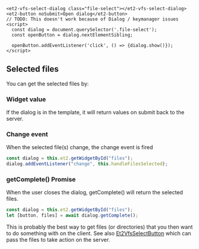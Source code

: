 ```html:preview
<et2-vfs-select-dialog class="file-select"></et2-vfs-select-dialog>
<et2-button noSubmit>Open dialog</et2-button>
// TODO: This doesn't work because of Dialog / keymanager issues
<script>
  const dialog = document.querySelector('.file-select');
  const openButton = dialog.nextElementSibling;

  openButton.addEventListener('click', () => {dialog.show()});
</script>
```

## Selected files

You can get the selected files by:

### Widget value

If the dialog is in the template, it will return values on submit back to the server.

### Change event

When the selected file(s) change, the change event is fired

```js
const dialog = this.et2.getWidgetById("files");
dialog.addEventListener("change", this.handleFilesSelected);
```

### getComplete() Promise

When the user closes the dialog, getComplete() will return the selected files.

```js
const dialog = this.et2.getWidgetById("files");
let [button, files] = await dialog.getComplete();
```

This is probably the best way to get files (or directories) that you then want to do something with on the client. See
also [Et2VfsSelectButton](../et2-vfs-select) which can pass the files to take action on the server. 